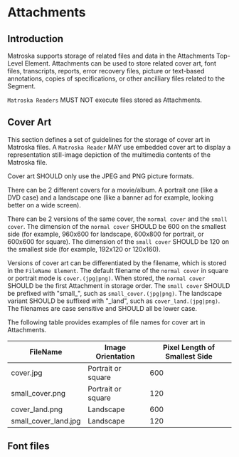 ---
---

# Attachments

## Introduction

Matroska supports storage of related files and data in the Attachments Top-Level Element. Attachments can be used to store related cover art, font files, transcripts, reports, error recovery files, picture or text-based annotations, copies of specifications, or other ancilliary files related to the Segment.

`Matroska Readers` MUST NOT execute files stored as Attachments.

## Cover Art

This section defines a set of guidelines for the storage of cover art in Matroska files. A `Matroska Reader` MAY use embedded cover art to display a representation still-image depiction of the multimedia contents of the Matroska file.

Cover art SHOULD only use the JPEG and PNG picture formats.

There can be 2 different covers for a movie/album. A portrait one (like a DVD case) and a landscape one (like a banner ad for example, looking better on a wide screen).

There can be 2 versions of the same cover, the `normal cover` and the `small cover`. The dimension of the `normal cover` SHOULD be 600 on the smallest side (for example, 960x600 for landscape, 600x800 for portrait, or 600x600 for square). The dimension of the `small cover` SHOULD be 120 on the smallest side (for example, 192x120 or 120x160).

Versions of cover art can be differentiated by the filename, which is stored in the `FileName Element`. The default filename of the `normal cover` in square or portrait mode is `cover.(jpg|png)`. When stored, the `normal cover` SHOULD be the first Attachment in storage order. The `small cover` SHOULD be prefixed with "small_", such as `small_cover.(jpg|png)`. The landscape variant SHOULD be suffixed with "_land", such as `cover_land.(jpg|png)`. The filenames are case sensitive and SHOULD all be lower case.

The following table provides examples of file names for cover art in Attachments.

FileName             | Image Orientation  | Pixel Length of Smallest Side
---------------------|--------------------|------------------------------
cover.jpg            | Portrait or square | 600
small_cover.png      | Portrait or square | 120
cover_land.png       | Landscape          | 600
small_cover_land.jpg | Landscape          | 120

## Font files

